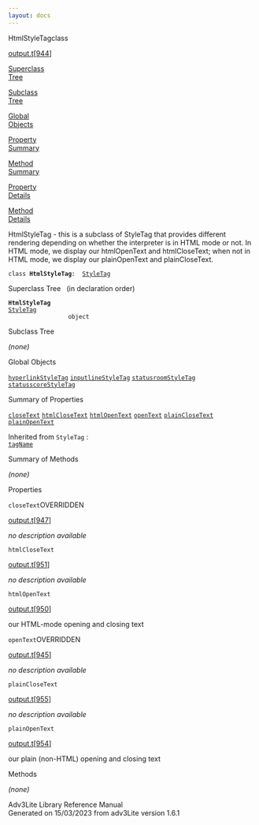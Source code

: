```yaml
---
layout: docs
---
```

<span class="title">HtmlStyleTag</span><span class="type">class</span>

[output.t](../file/output.t.html)\[[944](../source/output.t.html#944)\]

[Superclass  
Tree](#_SuperClassTree_)

[Subclass  
Tree](#_SubClassTree_)

[Global  
Objects](#_ObjectSummary_)

[Property  
Summary](#_PropSummary_)

[Method  
Summary](#_MethodSummary_)

[Property  
Details](#_Properties_)

[Method  
Details](#_Methods_)



HtmlStyleTag - this is a subclass of StyleTag that provides different
rendering depending on whether the interpreter is in HTML mode or not.
In HTML mode, we display our htmlOpenText and htmlCloseText; when not in
HTML mode, we display our plainOpenText and plainCloseText.

`class `**`HtmlStyleTag`**` :   `[`StyleTag`](../object/StyleTag.html)



<span id="_SuperClassTree_"></span>



<span class="hdln">Superclass Tree</span>   (in declaration order)



**`HtmlStyleTag`**  
[`StyleTag`](../object/StyleTag.html)  
`                 object`  
<span id="_SubClassTree_"></span>



<span class="hdln">Subclass Tree</span>  



*(none)* <span id="_ObjectSummary_"></span>



<span class="hdln">Global Objects</span>  



[`hyperlinkStyleTag`](../object/hyperlinkStyleTag.html) [`inputlineStyleTag`](../object/inputlineStyleTag.html) [`statusroomStyleTag`](../object/statusroomStyleTag.html) [`statusscoreStyleTag`](../object/statusscoreStyleTag.html)
<span id="_PropSummary_"></span>



<span class="hdln">Summary of Properties</span>  



[`closeText`](#closeText) [`htmlCloseText`](#htmlCloseText) [`htmlOpenText`](#htmlOpenText) [`openText`](#openText) [`plainCloseText`](#plainCloseText) [`plainOpenText`](#plainOpenText)

Inherited from `StyleTag` :  
[`tagName`](../object/StyleTag.html#tagName)

<span id="_MethodSummary_"></span>



<span class="hdln">Summary of Methods</span>  







*(none)* <span id="_Properties_"></span>



<span class="hdln">Properties</span>  



<span id="closeText"></span>

`closeText`<span class="rem">OVERRIDDEN</span>

[output.t](../file/output.t.html)\[[947](../source/output.t.html#947)\]



*no description available*



<span id="htmlCloseText"></span>

`htmlCloseText`

[output.t](../file/output.t.html)\[[951](../source/output.t.html#951)\]



*no description available*



<span id="htmlOpenText"></span>

`htmlOpenText`

[output.t](../file/output.t.html)\[[950](../source/output.t.html#950)\]



our HTML-mode opening and closing text



<span id="openText"></span>

`openText`<span class="rem">OVERRIDDEN</span>

[output.t](../file/output.t.html)\[[945](../source/output.t.html#945)\]



*no description available*



<span id="plainCloseText"></span>

`plainCloseText`

[output.t](../file/output.t.html)\[[955](../source/output.t.html#955)\]



*no description available*



<span id="plainOpenText"></span>

`plainOpenText`

[output.t](../file/output.t.html)\[[954](../source/output.t.html#954)\]



our plain (non-HTML) opening and closing text



<span id="_Methods_"></span>



<span class="hdln">Methods</span>  



*(none)*



Adv3Lite Library Reference Manual  
Generated on 15/03/2023 from adv3Lite version 1.6.1


